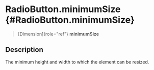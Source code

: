 RadioButton.minimumSize {#RadioButton.minimumSize}
=======================

> [Dimension]{role="ref"} **minimumSize**

Description
-----------

The minimum height and width to which the element can be resized.

